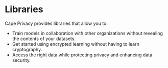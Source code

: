 # Libraries

Cape Privacy provides libraries that allow you to:

* Train models in collaboration with other organizations without revealing the contents of your datasets.
* Get started using encrypted learning without having to learn cryptography.
* Access the right data while protecting privacy and enhancing data security.

